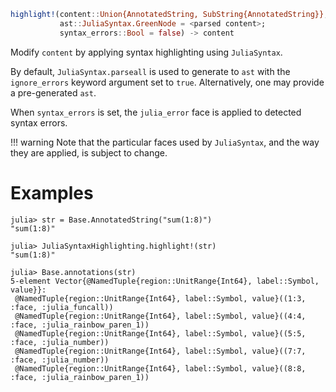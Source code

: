```julia
highlight!(content::Union{AnnotatedString, SubString{AnnotatedString}},
           ast::JuliaSyntax.GreenNode = <parsed content>;
           syntax_errors::Bool = false) -> content
```

Modify `content` by applying syntax highlighting using `JuliaSyntax`.

By default, `JuliaSyntax.parseall` is used to generate to `ast` with the `ignore_errors` keyword argument set to `true`. Alternatively, one may provide a pre-generated `ast`.

When `syntax_errors` is set, the `julia_error` face is applied to detected syntax errors.

!!! warning
    Note that the particular faces used by `JuliaSyntax`, and the way they are applied, is subject to change.


# Examples

```jldoctest
julia> str = Base.AnnotatedString("sum(1:8)")
"sum(1:8)"

julia> JuliaSyntaxHighlighting.highlight!(str)
"sum(1:8)"

julia> Base.annotations(str)
5-element Vector{@NamedTuple{region::UnitRange{Int64}, label::Symbol, value}}:
 @NamedTuple{region::UnitRange{Int64}, label::Symbol, value}((1:3, :face, :julia_funcall))
 @NamedTuple{region::UnitRange{Int64}, label::Symbol, value}((4:4, :face, :julia_rainbow_paren_1))
 @NamedTuple{region::UnitRange{Int64}, label::Symbol, value}((5:5, :face, :julia_number))
 @NamedTuple{region::UnitRange{Int64}, label::Symbol, value}((7:7, :face, :julia_number))
 @NamedTuple{region::UnitRange{Int64}, label::Symbol, value}((8:8, :face, :julia_rainbow_paren_1))
```
